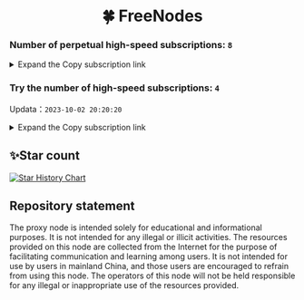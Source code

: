 <h1 align="center">
  <br>🍀 FreeNodes<br>
</h1>

### Number of perpetual high-speed subscriptions: `8`

<details>
  <summary>Expand the Copy subscription link</summary>

  
- [Multiprotocol Base64 encoding](https://raw.githubusercontent.com/ysx88/freenodes/main/Long_term_subscription1)
`https://raw.githubusercontent.com/ysx88/freenodes/main/Long_term_subscription_num`
`Total number of merge nodes: 799`

- [Multiprotocol Base64 encoding](https://raw.githubusercontent.com/ysx88/freenodes/main/Long_term_subscription1)
`https://raw.githubusercontent.com/ysx88/freenodes/main/Long_term_subscription1`
`Total number of merge nodes: 100`

- [Multiprotocol Base64 encoding](https://raw.githubusercontent.com/ysx88/freenodes/main/Long_term_subscription2)
`https://raw.githubusercontent.com/ysx88/freenodes/main/Long_term_subscription2`
`Total number of merge nodes: 100`

- [Multiprotocol Base64 encoding](https://raw.githubusercontent.com/ysx88/freenodes/main/Long_term_subscription3)
`https://raw.githubusercontent.com/ysx88/freenodes/main/Long_term_subscription3`
`Total number of merge nodes: 100`

- [Multiprotocol Base64 encoding](https://raw.githubusercontent.com/ysx88/freenodes/main/Long_term_subscription4)
`https://raw.githubusercontent.com/ysx88/freenodes/main/Long_term_subscription4`
`Total number of merge nodes: 100`

- [Multiprotocol Base64 encoding](https://raw.githubusercontent.com/ysx88/freenodes/main/Long_term_subscription5)
`https://raw.githubusercontent.com/ysx88/freenodes/main/Long_term_subscription5`
`Total number of merge nodes: 100`

- [Multiprotocol Base64 encoding](https://raw.githubusercontent.com/ysx88/freenodes/main/Long_term_subscription6)
`https://raw.githubusercontent.com/ysx88/freenodes/main/Long_term_subscription6`
`Total number of merge nodes: 100`

- [Multiprotocol Base64 encoding](https://raw.githubusercontent.com/ysx88/freenodes/main/Long_term_subscription7)
`https://raw.githubusercontent.com/ysx88/freenodes/main/Long_term_subscription7`
`Total number of merge nodes: 100`

- [Multiprotocol Base64 encoding](https://raw.githubusercontent.com/ysx88/freenodes/main/Long_term_subscription8)
`https://raw.githubusercontent.com/ysx88/freenodes/main/Long_term_subscription8`
`Total number of merge nodes: 99`

- [Clash subscription](https://raw.githubusercontent.com/ysx88/freenodes/main/Long_term_subscription2.yaml)
`https://raw.githubusercontent.com/ysx88/freenodes/main/Long_term_subscription1.yaml`


- [Clash subscription](https://raw.githubusercontent.com/ysx88/freenodes/main/Long_term_subscription2.yaml)
`https://raw.githubusercontent.com/ysx88/freenodes/main/Long_term_subscription2.yaml`


- [Clash subscription](https://raw.githubusercontent.com/ysx88/freenodes/main/Long_term_subscription3.yaml)
`https://raw.githubusercontent.com/ysx88/freenodes/main/Long_term_subscription3.yaml`
  
</details>

### Try the number of high-speed subscriptions: `4`
Updata：`2023-10-02 20:20:20`


<details>
  <summary>Expand the Copy subscription link</summary>  















































































































































































































































































































































































































































































































































































































































































































































































































































































































































































































































































































































































































































































































































































































































































































































































































































































































































































































































































































































































































































































































































































































































































































































































































































































































































































































































































































































































































































































































































































































































































































































































































































































































































































































































































































































































































































































































































































































































































































































































































































































































































































































































































































































































































































































































































































































































































































































































































































































































































































































































































































































































































































































































































































































































































































































































































































































































































































































































































































































































































































































































































































































































































































































































































































































































































































































































































































































































































































































































































































































































































































































































































































































































































































































































































































































































































































































































































































































































































































































































































































































































































































































































































































































































































































































































































































































































































































































































































































































































































































































































































































































































































































































































































































































































































































































































































































































































































































































































































































































































































































































































































































































































































































































































































































































































































































































































































































































































































































































































































































































































































































































































































































































































































































































































































































































































































































































































































































































































































































































































































































































































































































































































































































































































































































































































































































































































































































































































































































































































































































































































































































































































































































































































































































































































































































































































































































































































































































































































































































































































































































































































































































































































































































































































































































































































































































































































































































































































































































































































































































































































































































































































































































































































































































































































































































































































































































































































































































































































































































































































































































































































































































































































































































































































































































































































































































































































































































































































































































































































































































































































































































































































































































































































































































































































































































































































































































































































































































































































































































































































































































































































































































































































































































































































































































































































































































































































































































































































































































































































































































































































































































































































































































































































































































































































































































































































































































































































































































































































































































































































































































































































































































































































































































































































































































































































































































































































































































































































































































































































































































































































































































































































































































































































































































































































>Trial subscription：
`https://oss.v2rayse.com/proxies/data/2023-10-03/ZgOHZII.txt`



>Trial subscription：
`https://oss.v2rayse.com/proxies/data/2023-10-03/ZgOHZII.txt`


>Trial subscription：
`https://fastestcloud.xyz/api/v1/client/subscribe?token=8cc0c4579afb56aaa9e3e8be7b6fe780`

>Trial subscription：
`https://oss.v2rayse.com/proxies/data/2023-10-03/ZgOHZII.txt`


>Trial subscription：
`https://fastestcloud.xyz/api/v1/client/subscribe?token=8cc0c4579afb56aaa9e3e8be7b6fe780`


>Trial subscription：
`https://fastestcloud.xyz/api/v1/client/subscribe?token=8cc0c4579afb56aaa9e3e8be7b6fe780`


>Trial subscription：
`https://xn--30rs3bu7r87f.com/api/v1/client/subscribe?token=4a4d5e5ff1b55a8278fef6f480c59abc`

>Trial subscription：
`https://xn--30rs3bu7r87f.com/api/v1/client/subscribe?token=4a4d5e5ff1b55a8278fef6f480c59abc`

>Trial subscription：
`https://xn--30rs3bu7r87f.com/api/v1/client/subscribe?token=4a4d5e5ff1b55a8278fef6f480c59abc`



</details>

## ✨Star count
[![Star History Chart](https://api.star-history.com/svg?repos=ysx88/freenodes&type=Date)](https://star-history.com/#ysx88/freenodes&Date)



## Repository statement
The proxy node is intended solely for educational and informational purposes. It is not intended for any illegal or illicit activities. The resources provided on this node are collected from the Internet for the purpose of facilitating communication and learning among users. It is not intended for use by users in mainland China, and those users are encouraged to refrain from using this node. The operators of this node will not be held responsible for any illegal or inappropriate use of the resources provided.
